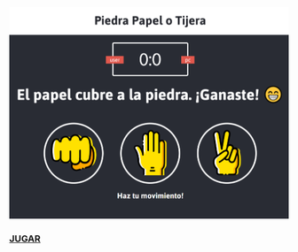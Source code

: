 ![alt text](https://github.com/aaronespasa/piedra-papel-tijera/blob/master/images/preview.png "Preview del juego")
### [**JUGAR**](https://aaronespasa.github.io/piedra-papel-tijera/.)
